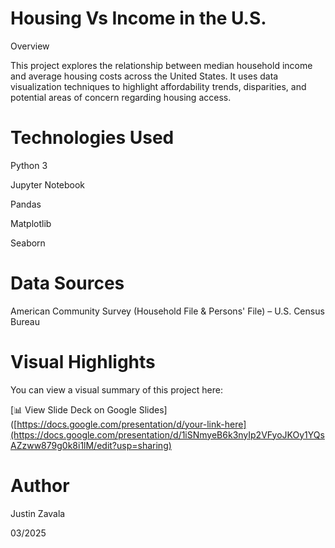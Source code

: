 # Housing Vs Income in the U.S.

Overview

This project explores the relationship between median household income and average housing costs across the United States. It uses data visualization techniques to highlight affordability trends, disparities, and potential areas of concern regarding housing access.

# Technologies Used

Python 3

Jupyter Notebook

Pandas

Matplotlib

Seaborn

# Data Sources

American Community Survey (Household File & Persons' File) – U.S. Census Bureau

# Visual Highlights

You can view a visual summary of this project here:

[📊 View Slide Deck on Google Slides]([https://docs.google.com/presentation/d/your-link-here](https://docs.google.com/presentation/d/1iSNmyeB6k3nyIp2VFyoJKOy1YQsAZzww879g0k8i1lM/edit?usp=sharing) 


# Author

Justin Zavala

03/2025
